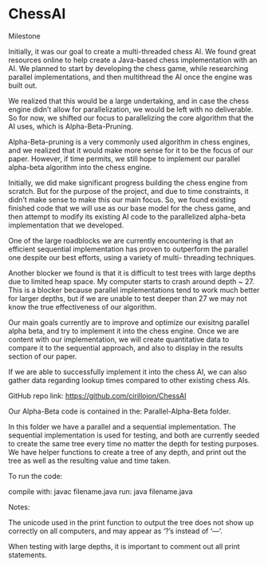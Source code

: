 # ChessAI


Milestone

Initially, it was our goal to create a multi-threaded chess AI. We found great resources online to help create a Java-based chess implementation with an AI. We planned to start by developing the chess game, while researching parallel implementations, and then multithread the AI once the engine was built out. 

We realized that this would be a large undertaking, and in case the chess engine didn’t allow for parallelization, we would be left with no deliverable. So for now, we shifted our focus to parallelizing the core algorithm that the AI uses, which is Alpha-Beta-Pruning. 

Alpha-Beta-pruning is a very commonly used algorithm in chess engines, and we realized that it would make more sense for it to be the focus of our paper. However, if time permits, we still hope to implement our parallel alpha-beta algorithm into the chess engine. 

Initially, we did make significant progress building the chess engine from scratch. But for the purpose of the project, and due to time constraints, it didn’t make sense to make this our main focus. So, we found existing finished code that we will use as our base model for the chess game, and then attempt to modify its existing AI code to the parallelized alpha-beta implementation that we developed. 

One of the large roadblocks we are currently encountering is that an efficient sequential implementation has proven to outperform the parallel one despite our best efforts, using a variety of multi- threading techniques. 

Another blocker we found is that it is difficult to test trees with large depths due to limited heap space. My computer starts to crash around depth ~ 27. This is a blocker because parallel implementations tend to work much better for larger depths, but if we are unable to test deeper than 27 we may not know the true effectiveness of our algorithm. 

Our main goals currently are to improve and optimize our exisitng parallel alpha beta, and try to implement it into the chess engine. Once we are content with our implementation, we will create quantitative data to compare it to the sequential approach, and also to display in the results section of our paper. 

If we are able to successfully implement it into the chess AI, we can also gather data regarding lookup times compared to other existing chess AIs. 

GitHub repo link: https://github.com/cirillojon/ChessAI




Our Alpha-Beta code is contained in the: Parallel-Alpha-Beta folder. 

In this folder we have a parallel and a sequential implementation. The sequential implementation is used for testing, and both are currently seeded to create the same tree every time no matter the depth for testing purposes. We have helper functions to create a tree of any depth, and print out the tree as well as the resulting value and time taken. 

To run the code:

compile with: javac filename.java 
run: java filename.java

Notes: 

The unicode used in the print function to output the tree does not show up correctly on all computers, and may appear as ‘?’s instead of ‘—‘. 

When testing with large depths, it is important to comment out all print statements. 





